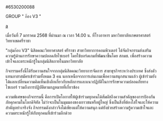 #6530200088

GROUP " ก๊อง V3 "

[a](boardgame_photo.jpg)

เมื่อวันที่ 7 มกราคม 2568 ที่ผ่านมา ณ เวลา 14.00 น. ที่โรงอาหาร มหาวิทยาลัยเกษตรศาสตร์ วิทยาเขตศรีราชา 

"กลุ่มก๊อง V3" นิสิตคณะวิทยาศาสตร์ ศรีราชา สาขาวิทยาการคอมพิวเตอร์ ได้จัดกิจกรรมส่งเสริมความรู้ด้านการรักษาความปลอดภัยไซเบอร์ โดยใช้บอร์ดเกมที่พัฒนาขึ้นโดย สกมช. เพื่อสร้างความเข้าใจและตระหนักรู้ในกลุ่มนิสิตภายในมหาวิทยาลัย

กิจกรรมครั้งนี้ได้รับความสนใจจากกลุ่มนิสิตคณะวิทยาการจัดการ สาขาธุรกิจระหว่างประเทศ ซึ่งส่งตัวแทนอาสาสมัครเข้าร่วมทั้งหมด 3 คน นอกเหนือจากการเล่นเกมเพื่อความสนุกสนานแล้ว ผู้เข้าร่วมยังได้แลกเปลี่ยนความคิดเห็นเชิงลึกเกี่ยวกับหลักการและแนวปฏิบัติในการรักษาความปลอดภัยทางไซเบอร์ รวมถึงการปฏิบัติตามกฎหมายที่เกี่ยวข้อง

ความพิเศษของกิจกรรมนี้ คือการเปิดโอกาสให้ผู้เข้าร่วมทุกคนได้สัมผัสถึงความสำคัญของการป้องกันภัยคุกคามในโลกดิจิทัล ไม่ว่าจะเป็นในมุมมองของเยาวชนหรือผู้ใหญ่ ซึ่งเป็นสิ่งที่ต้องใส่ใจและให้ความสำคัญอย่างจริงจัง กิจกรรมดังกล่าวจึงไม่เพียงแต่ให้ความสนุก แต่ยังช่วยสร้างความรู้ความเข้าใจและความตระหนักรู้ให้กับทุกคนที่เข้าร่วมอีกด้วย
